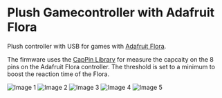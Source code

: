 Plush Gamecontroller with Adafruit Flora
================

Plush controller with USB for games with [Adafruit Flora](https://github.com/adafruit/adafruit_flora_game_controller).

The firmware uses the [CapPin Library](https://github.com/moderndevice/CapSense) for measure the capcaity on the 8 pins on the Adafruit Flora controller. The threshold is set to a minimum to boost the reaction time of the Flora.

 ![Image 1](https://raw2.github.com/eugenpirogoff/plush_controller/master/images/IMG_1322.jpg)
 ![Image 2](https://raw2.github.com/eugenpirogoff/plush_controller/master/images/IMG_1338.jpg)
 ![Image 3](https://raw2.github.com/eugenpirogoff/plush_controller/master/images/IMG_1342.jpg)
 ![Image 4](https://raw2.github.com/eugenpirogoff/plush_controller/master/images/IMG_1344.jpg)
 ![Image 5](https://raw2.github.com/eugenpirogoff/plush_controller/master/images/IMG_1346.jpg)
 
